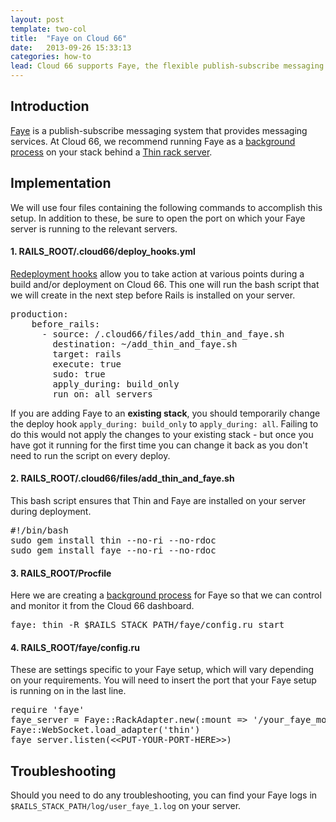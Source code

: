 ```yaml
---
layout: post
template: two-col
title:  "Faye on Cloud 66"
date:   2013-09-26 15:33:13
categories: how-to
lead: Cloud 66 supports Faye, the flexible publish-subscribe messaging system.
---
```



## Introduction
<a href="http://faye.jcoglan.com/">Faye</a> is a publish-subscribe messaging system that provides messaging services. At Cloud 66, we recommend running Faye as a [background process](/stack-features/proc-files.html) on your stack behind a [Thin rack server](/web-server/thin-rack-server.html).

## Implementation
We will use four files containing the following commands to accomplish this setup. In addition to these, be sure to open the port on which your Faye server is running to the relevant servers.

#### 1. RAILS&#95;ROOT/.cloud66/deploy&#95;hooks.yml
[Redeployment hooks](/stack-features/redeployment-hook.html) allow you to take action at various points during a build and/or deployment on Cloud 66. This one will run the bash script that we will create in the next step before Rails is installed on your server.

<pre class='terminal'>
production:
    before&#95;rails:
      - source: /.cloud66/files/add&#95;thin&#95;and&#95;faye.sh
        destination: ~/add&#95;thin&#95;and&#95;faye.sh
        target: rails
        execute: true
        sudo: true
        apply&#95;during: build&#95;only
        run&#95;on: all&#95;servers
</pre>

If you are adding Faye to an <b>existing stack</b>, you should temporarily change the deploy hook <code>apply&#95;during: build&#95;only</code> to <code>apply&#95;during: all</code>. Failing to do this would not apply the changes to your existing stack - but once you have got it running for the first time you can change it back as you don't need to run the script on every deploy.

#### 2. RAILS&#95;ROOT/.cloud66/files/add&#95;thin&#95;and&#95;faye.sh
This bash script ensures that Thin and Faye are installed on your server during deployment.

<pre class='terminal'>
#!/bin/bash
sudo gem install thin --no-ri --no-rdoc
sudo gem install faye --no-ri --no-rdoc
</pre>

#### 3. RAILS&#95;ROOT/Procfile
Here we are creating a [background process](proc&#95;files) for Faye so that we can control and monitor it from the Cloud 66 dashboard.

<pre class='terminal'>
faye: thin -R $RAILS&#95;STACK&#95;PATH/faye/config.ru start
</pre>

#### 4. RAILS&#95;ROOT/faye/config.ru
These are settings specific to your Faye setup, which will vary depending on your requirements. You will need to insert the port that your Faye setup is running on in the last line.

<pre class='terminal'>
require 'faye'
faye&#95;server = Faye::RackAdapter.new(:mount =&gt; '/your&#95;faye&#95;mount', :timeout =&gt; 45)
Faye::WebSocket.load&#95;adapter('thin')
faye&#95;server.listen(&lt;&lt;PUT-YOUR-PORT-HERE&gt;&gt;)
</pre>

## Troubleshooting
Should you need to do any troubleshooting, you can find your Faye logs in <code>$RAILS&#95;STACK&#95;PATH/log/user&#95;faye&#95;1.log</code> on your server.
